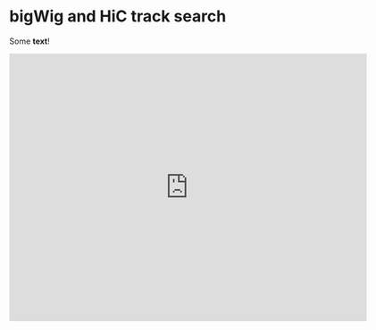 # bigWig and HiC track search

Some **text**!

<iframe
    width="640"
    height="480"
    src="https://www.youtube.com/embed/OScOqib-NVY"
    frameborder="0"
    allow="autoplay; encrypted-media"
    allowfullscreen
>
</iframe>

